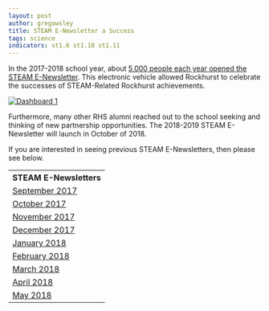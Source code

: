 ```yaml
---
layout: post
author: gregowsley
title: STEAM E-Newsletter a Success
tags: science
indicators: st1.6 st1.10 st1.11
---
```


In the 2017-2018 school year, about [5,000 people each year opened the STEAM E-Newsletter](https://public.tableau.com/views/STEAMENewsletterAnalytics/Dashboard1?:embed=y&:display_count=yes&publish=yes). This electronic vehicle allowed Rockhurst to celebrate the successes of STEAM-Related Rockhurst achievements.

<div class='tableauPlaceholder' id='viz1538135207205' style='position: relative'><noscript><a href='#'><img alt='Dashboard 1 ' src='https:&#47;&#47;public.tableau.com&#47;static&#47;images&#47;ST&#47;STEAMENewsletterAnalytics&#47;Dashboard1&#47;1_rss.png' style='border: none' /></a></noscript><object class='tableauViz'  style='display:none;'><param name='host_url' value='https%3A%2F%2Fpublic.tableau.com%2F' /> <param name='embed_code_version' value='3' /> <param name='site_root' value='' /><param name='name' value='STEAMENewsletterAnalytics&#47;Dashboard1' /><param name='tabs' value='no' /><param name='toolbar' value='yes' /><param name='static_image' value='https:&#47;&#47;public.tableau.com&#47;static&#47;images&#47;ST&#47;STEAMENewsletterAnalytics&#47;Dashboard1&#47;1.png' /> <param name='animate_transition' value='yes' /><param name='display_static_image' value='yes' /><param name='display_spinner' value='yes' /><param name='display_overlay' value='yes' /><param name='display_count' value='yes' /><param name='filter' value='publish=yes' /></object></div>                
<script type='text/javascript'> var divElement = document.getElementById('viz1538135207205'); var vizElement = divElement.getElementsByTagName('object')[0];                    vizElement.style.width='1000px';vizElement.style.height='827px';                    var scriptElement = document.createElement('script');                    scriptElement.src = 'https://public.tableau.com/javascripts/api/viz_v1.js';                    vizElement.parentNode.insertBefore(scriptElement, vizElement);                
</script>

Furthermore, many other RHS alumni reached out to the school seeking and thinking of new partnership opportunities. The 2018-2019 STEAM E-Newsletter will launch in October of 2018. 

If you are interested in seeing previous STEAM E-Newsletters, then please see below.

<table>
  <tr>
    <th>STEAM E-Newsletters</th>
  </tr>
  <tr>
    <td><a href="https://drive.google.com/file/d/0B1-JIRrX_4I5bXlzVUhmeXcyRTY1OV92ODB5NEx2QVpPYUR3/view?usp=sharing">September 2017</a>     </td>
  </tr>
  <tr>
    <td><a href="https://drive.google.com/open?id=0B1-JIRrX_4I5YTU0am5leTZ6ZmpDbDVVMUJGMWROTm4tbWJj">October 2017</a></td>
  </tr>
  <tr>
    <td><a href="https://drive.google.com/open?id=0B1-JIRrX_4I5b1E2NDJZcEJkNHhQRFpwd2pHNmY1eFNiaTlZ">November 2017</a></td>
  </tr>
  <tr>
    <td><a href="https://drive.google.com/open?id=0B1-JIRrX_4I5SUtybE9wX0hCQzhUQlN0aEdRRzNMQ04tZnVn">December 2017</a></td>
  </tr>
  <tr>
    <td><a href="https://drive.google.com/open?id=0B1-JIRrX_4I5YWhSVURNM0ZOUURjcGVqcFRDQ3M2UVk5Tm5F">January 2018</a></td>
  </tr>
  <tr>
    <td><a href="https://drive.google.com/open?id=0B1-JIRrX_4I5Skw0YkhjX24zaGtjZXA0TXQxRmJBaHdFWlhF">February 2018</a></td>
  </tr>
  <tr>
    <td><a href="https://drive.google.com/open?id=0B1-JIRrX_4I5eU9hVUh6cHVJRE5tV1RPeVJlZFQ0ajNYVUZZ">March 2018</a></td>
  </tr>
  <tr>
    <td><a href="https://drive.google.com/open?id=0B1-JIRrX_4I5c2lkRnFCMWdId2NlX1ZKcTVaS21PbTJRNVZj">April 2018</a></td>
  </tr>
  <tr>
    <td><a href="https://drive.google.com/open?id=0B1-JIRrX_4I5eUU4MjBobndsSVl3VU41TUFQR2lTMFlFLUpB">May 2018</a></td>
  </tr>
</table>


